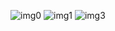 ![img0](https://github.com/LeeYoungin09/practice2/assets/162850969/651b8e2c-4ed0-4b65-bb46-88bee07b4ced)
![img1](https://github.com/LeeYoungin09/practice2/assets/162850969/60cb9f98-2db7-4475-a544-95fe16156b22)
![img3](https://github.com/LeeYoungin09/practice2/assets/162850969/690a0016-2e1a-4055-b690-76ca7ea7be16)
